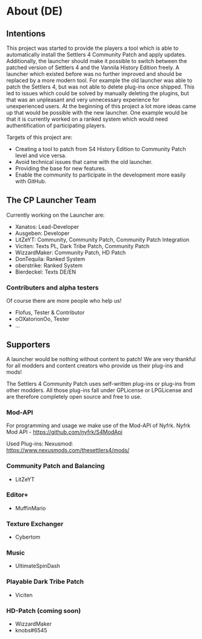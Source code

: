 # About (DE)

## Intentions
This project was started to provide the players a tool which is able to automatically install the Settlers 4 Community Patch and apply updates.
Additionally, the launcher should make it possible to switch between the patched version of Settlers 4 and the Vannila History Edition freely.
A launcher which existed before was no further improved and should be replaced by a more modern tool. For example the old launcher was able to patch the Settlers 4, but was not able to delete plug-ins once shipped. This led to issues which could be solved by manually deleting the plugins, but that was an unpleasant and very unnecessary experience for unexperienced users.
At the beginning of this project a lot more ideas came up that would be possible with the new launcher. One example would be that it is currently worked on a ranked system which would need authentification of participating players.

Targets of this project are:
* Creating a tool to patch from S4 History Edition to Community Patch level and vice versa.
* Avoid technical issues that came with the old launcher.
* Providing the base for new features.
* Enable the community to participate in the development more easily with GitHub.

## The CP Launcher Team
Currently working on the Launcher are:
* Xanatos: Lead-Developer
* Ausgeben: Developer
* LitZeYT: Community, Community Patch, Community Patch Integration
* Viciten: Texts PL, Dark Tribe Patch, Community Patch
* WizzardMaker: Community Patch, HD Patch
* DonTequila: Ranked System
* oberstrike: Ranked System
* Bierdeckel: Texts DE/EN

### Contributers and alpha testers
Of course there are more people who help us!
* Flofus, Tester & Contributor
* oOXatorionOo, Tester
* ...

## Supporters
A launcher would be nothing without content to patch! We are very thankful for all modders and content creators who provide us their plug-ins and mods!

The Settlers 4 Community Patch uses self-written plug-ins or plug-ins from other modders.
All those plug-ins fall under GPLicense or LPGLicense and are therefore completely open source and free to use.

### Mod-API
For programming and usage we make use of the Mod-API of Nyfrk.
Nyfrk Mod API - https://github.com/nyfrk/S4ModApi

Used Plug-ins:
Nexusmod: https://www.nexusmods.com/thesettlers4/mods/

### Community Patch and Balancing
- LitZeYT

### Editor+
- MuffinMario

### Texture Exchanger
- Cybertom

### Music
- UltimateSpinDash

### Playable Dark Tribe Patch
- Viciten

### HD-Patch (coming soon)
- WizzardMaker
- knobs#6545


